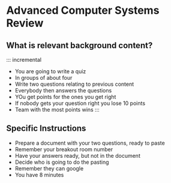 # Advanced Computer Systems Review 


## What is relevant background content?

::: incremental

- You are going to write a quiz
- In groups of about four
- Write two questions relating to previous content
- Everybody then answers the questions
- YOu get points for the ones you get right
- If nobody gets your question right you lose 10 points
- Team with the most points wins
:::
    
## Specific Instructions

- Prepare a document with your two questions, ready to paste
- Remember your breakout room number
- Have your answers ready, but not in the document
- Decide who is going to do the pasting
- Remember they can google
- You have 8 minutes


